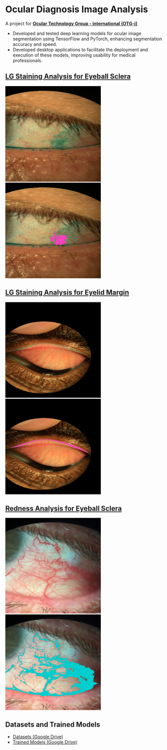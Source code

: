 # Ocular Diagnosis Image Analysis

A project for [**Ocular Technology Group - international (OTG-i)**](https://otgi.co/)

- Developed and tested deep learning models for ocular image segmentation using TensorFlow and PyTorch, enhancing segmentation accuracy and speed.
- Developed desktop applications to facilitate the deployment and execution of these models, improving usability for medical professionals.



## [LG Staining Analysis for Eyeball Sclera](LG_Staining_Analysis.py)

<img src = "results\LG_Staining_Analysis_Result_20211003_075539\SC43V1_LGL_B1.png" style="width:300px;"> <img src = "results\LG_Staining_Analysis_Result_20211003_075539\SC43V1_LGL_B1_analysed.png" style="width:300px;">


## [LG Staining Analysis for Eyelid Margin](Eyelid_Staining_Analysis.py)

<img src = "results\Eyelid_Staining_Analysis_Result_20211117_200122\7405LE_LG_LM (2)_512.png" style="width:300px;"> <img src = "results\Eyelid_Staining_Analysis_Result_20211117_200122\7405LE_LG_LM (2)_512_analysed.png" style="width:300px;">


## [Redness Analysis for Eyeball Sclera](Eye_Redness_Analysis.py)

<img src = "results\Eye_Redness_Analysis_Result__20220616_212826\SC0V2_HYPL_B1.png" style="width:300px;"> <img src = "results\Eye_Redness_Analysis_Result__20220616_212826\SC0V2_HYPL_B1_analysed.png" style="width:300px;">


## Datasets and Trained Models

- [Datasets (Google Drive)](https://drive.google.com/drive/folders/1RkE1Nk--FKzVLxnjmjbEUvqvEile4XZx?usp=drive_link)
- [Trained Models (Google Drive)](https://drive.google.com/drive/folders/1thN7XVL6WYKdQzQbDoGufa6METwE3vCk?usp=drive_link)

